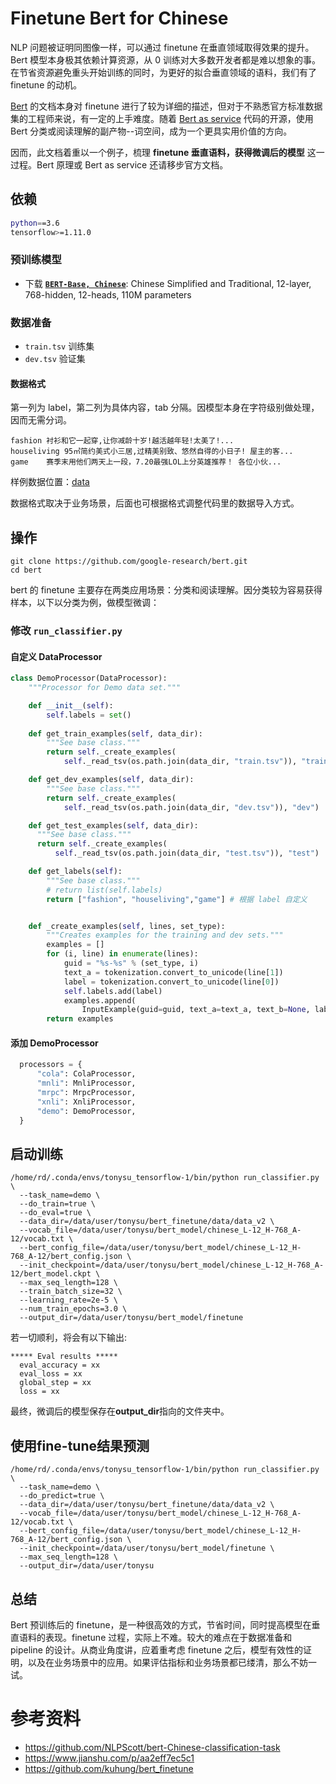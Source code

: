 # Finetune Bert for Chinese
NLP 问题被证明同图像一样，可以通过 finetune 在垂直领域取得效果的提升。Bert 模型本身极其依赖计算资源，从 0 训练对大多数开发者都是难以想象的事。在节省资源避免重头开始训练的同时，为更好的拟合垂直领域的语料，我们有了 finetune 的动机。

[Bert](https://github.com/google-research/bert) 的文档本身对 finetune 进行了较为详细的描述，但对于不熟悉官方标准数据集的工程师来说，有一定的上手难度。随着 [Bert as service](https://github.com/hanxiao/bert-as-service) 代码的开源，使用 Bert 分类或阅读理解的副产物--词空间，成为一个更具实用价值的方向。

因而，此文档着重以一个例子，梳理 **finetune 垂直语料，获得微调后的模型** 这一过程。Bert 原理或 Bert as service 还请移步官方文档。 

## 依赖
``` bash
python==3.6
tensorflow>=1.11.0
```

### 预训练模型
*   下载 **[`BERT-Base, Chinese`](https://storage.googleapis.com/bert_models/2018_11_03/chinese_L-12_H-768_A-12.zip)**:
    Chinese Simplified and Traditional, 12-layer, 768-hidden, 12-heads, 110M
    parameters

### 数据准备
- `train.tsv` 训练集
- `dev.tsv` 验证集
  

#### 数据格式

第一列为 label，第二列为具体内容，tab 分隔。因模型本身在字符级别做处理，因而无需分词。
``` csv
fashion	衬衫和它一起穿,让你减龄十岁!越活越年轻!太美了!...
houseliving	95㎡简约美式小三居,过精美别致、悠然自得的小日子! 屋主的客...
game	赛季末用他们两天上一段，7.20最强LOL上分英雄推荐！ 各位小伙...
```
样例数据位置：[data](https://github.com/kuhung/bert_finetune/tree/master/data)

数据格式取决于业务场景，后面也可根据格式调整代码里的数据导入方式。

## 操作 

``` shell
git clone https://github.com/google-research/bert.git
cd bert
```

bert 的 finetune 主要存在两类应用场景：分类和阅读理解。因分类较为容易获得样本，以下以分类为例，做模型微调：

### 修改 `run_classifier.py` 

#### 自定义 DataProcessor

``` python
class DemoProcessor(DataProcessor):
    """Processor for Demo data set."""

    def __init__(self):
        self.labels = set()
    
    def get_train_examples(self, data_dir):
        """See base class."""
        return self._create_examples(
            self._read_tsv(os.path.join(data_dir, "train.tsv")), "train")

    def get_dev_examples(self, data_dir):
        """See base class."""
        return self._create_examples(
            self._read_tsv(os.path.join(data_dir, "dev.tsv")), "dev")

    def get_test_examples(self, data_dir):
      """See base class."""
      return self._create_examples(
          self._read_tsv(os.path.join(data_dir, "test.tsv")), "test")

    def get_labels(self):
        """See base class."""
        # return list(self.labels)
        return ["fashion", "houseliving","game"] # 根据 label 自定义


    def _create_examples(self, lines, set_type):
        """Creates examples for the training and dev sets."""
        examples = []
        for (i, line) in enumerate(lines):
            guid = "%s-%s" % (set_type, i)
            text_a = tokenization.convert_to_unicode(line[1])
            label = tokenization.convert_to_unicode(line[0])
            self.labels.add(label)
            examples.append(
                InputExample(guid=guid, text_a=text_a, text_b=None, label=label))
        return examples

```

#### 添加 DemoProcessor

``` python
  processors = {
      "cola": ColaProcessor,
      "mnli": MnliProcessor,
      "mrpc": MrpcProcessor,
      "xnli": XnliProcessor,
      "demo": DemoProcessor,
  }
```

## 启动训练
``` shell
/home/rd/.conda/envs/tonysu_tensorflow-1/bin/python run_classifier.py \
  --task_name=demo \
  --do_train=true \
  --do_eval=true \
  --data_dir=/data/user/tonysu/bert_finetune/data/data_v2 \
  --vocab_file=/data/user/tonysu/bert_model/chinese_L-12_H-768_A-12/vocab.txt \
  --bert_config_file=/data/user/tonysu/bert_model/chinese_L-12_H-768_A-12/bert_config.json \
  --init_checkpoint=/data/user/tonysu/bert_model/chinese_L-12_H-768_A-12/bert_model.ckpt \
  --max_seq_length=128 \
  --train_batch_size=32 \
  --learning_rate=2e-5 \
  --num_train_epochs=3.0 \
  --output_dir=/data/user/tonysu/bert_model/finetune

```
若一切顺利，将会有以下输出:

``` shell
***** Eval results *****
  eval_accuracy = xx
  eval_loss = xx
  global_step = xx
  loss = xx
```

最终，微调后的模型保存在**output_dir**指向的文件夹中。

## 使用fine-tune结果预测
```shell
/home/rd/.conda/envs/tonysu_tensorflow-1/bin/python run_classifier.py \
  --task_name=demo \
  --do_predict=true \
  --data_dir=/data/user/tonysu/bert_finetune/data/data_v2 \
  --vocab_file=/data/user/tonysu/bert_model/chinese_L-12_H-768_A-12/vocab.txt \
  --bert_config_file=/data/user/tonysu/bert_model/chinese_L-12_H-768_A-12/bert_config.json \
  --init_checkpoint=/data/user/tonysu/bert_model/finetune \
  --max_seq_length=128 \
  --output_dir=/data/user/tonysu

```

## 总结

Bert 预训练后的 finetune，是一种很高效的方式，节省时间，同时提高模型在垂直语料的表现。finetune 过程，实际上不难。较大的难点在于数据准备和 pipeline 的设计。从商业角度讲，应着重考虑 finetune 之后，模型有效性的证明，以及在业务场景中的应用。如果评估指标和业务场景都已缕清，那么不妨一试。

# 参考资料

- https://github.com/NLPScott/bert-Chinese-classification-task
- https://www.jianshu.com/p/aa2eff7ec5c1
- https://github.com/kuhung/bert_finetune